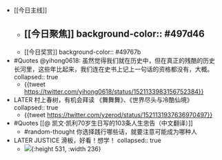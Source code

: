 - [[今日主线]]
	- [[今日聚焦]] 
	  background-color:: #497d46
		-
	- [[今日奖赏]]
	  background-color:: #49767b
- #Quotes @yihong0618: 虽然觉得我们就在历史中，但在真正的残酷的历史长河里，这些年比起来，我们连在史书上记上一句话的资格都没有，大概。
  collapsed:: true
	- {{tweet https://twitter.com/yihong0618/status/1521133983156752384}}
- LATER 村上春树，有机会拜读 《舞舞舞》、《世界尽头与冷酷仙境》
  collapsed:: true
	- {{tweet https://twitter.com/yzerod/status/1521131937636970497}}
- #Quotes [[@ 凯文·凯利70岁生日写的103条人生忠告（中文翻译）]]
	- #random-thought 你选择践行哪些话，就要注意可能成为哪种人
- LATER JUSTICE 滑板，好看！想学！
  collapsed:: true
	- ![](https://image-host-1255524710.cos.ap-beijing.myqcloud.com/img/FRwxxFkaQAENUHP.jpg){:height 531, :width 236}